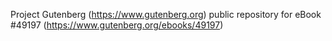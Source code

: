 Project Gutenberg (https://www.gutenberg.org) public repository for eBook #49197 (https://www.gutenberg.org/ebooks/49197)
